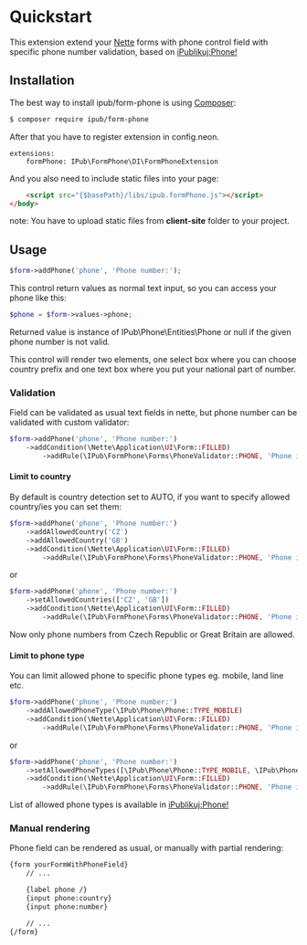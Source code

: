 # Quickstart

This extension extend your [Nette](http://nette.org) forms with phone control field with specific phone number validation, based on [iPublikuj:Phone!](https://github.com/iPublikuj/phone)

## Installation

The best way to install ipub/form-phone is using  [Composer](http://getcomposer.org/):

```sh
$ composer require ipub/form-phone
```

After that you have to register extension in config.neon.

```neon
extensions:
	formPhone: IPub\FormPhone\DI\FormPhoneExtension
```

And you also need to include static files into your page:

```html
	<script src="{$basePath}/libs/ipub.formPhone.js"></script>
</body>
```

note: You have to upload static files from **client-site** folder to your project.

## Usage

```php
$form->addPhone('phone', 'Phone number:');
```

This control return values as normal text input, so you can access your phone like this:

```php
$phone = $form->values->phone;
```

Returned value is instance of IPub\Phone\Entities\Phone or null if the given phone number is not valid.

This control will render two elements, one select box where you can choose country prefix and one text box where you put your national part of number.

### Validation

Field can be validated as usual text fields in nette, but phone number can be validated with custom validator:

```php
$form->addPhone('phone', 'Phone number:')
    ->addCondition(\Nette\Application\UI\Form::FILLED)
        ->addRule(\IPub\FormPhone\Forms\PhoneValidator::PHONE, 'Phone is invalid');
```

#### Limit to country

By default is country detection set to AUTO, if you want to specify allowed country/ies you can set them:

```php
$form->addPhone('phone', 'Phone number:')
    ->addAllowedCountry('CZ')
    ->addAllowedCountry('GB')
    ->addCondition(\Nette\Application\UI\Form::FILLED)
        ->addRule(\IPub\FormPhone\Forms\PhoneValidator::PHONE, 'Phone is invalid');
```

or

```php
$form->addPhone('phone', 'Phone number:')
    ->setAllowedCountries(['CZ', 'GB'])
    ->addCondition(\Nette\Application\UI\Form::FILLED)
        ->addRule(\IPub\FormPhone\Forms\PhoneValidator::PHONE, 'Phone is invalid');
```

Now only phone numbers from Czech Republic or Great Britain are allowed.

#### Limit to phone type

You can limit allowed phone to specific phone types eg. mobile, land line etc.

```php
$form->addPhone('phone', 'Phone number:')
    ->addAllowedPhoneType(\IPub\Phone\Phone::TYPE_MOBILE)
    ->addCondition(\Nette\Application\UI\Form::FILLED)
        ->addRule(\IPub\FormPhone\Forms\PhoneValidator::PHONE, 'Phone is invalid');
```

or

```php
$form->addPhone('phone', 'Phone number:')
    ->setAllowedPhoneTypes([\IPub\Phone\Phone::TYPE_MOBILE, \IPub\Phone\Phone::TYPE_PAGER])
    ->addCondition(\Nette\Application\UI\Form::FILLED)
        ->addRule(\IPub\FormPhone\Forms\PhoneValidator::PHONE, 'Phone is invalid');
```

List of allowed phone types is available in [iPublikuj:Phone!](https://github.com/iPublikuj/phone/blob/master/src/IPub/Phone/Phone.php#L39-L47)

### Manual rendering

Phone field can be rendered as usual, or manually with partial rendering:

```html
{form yourFormWithPhoneField}
    // ...

    {label phone /}
    {input phone:country}
    {input phone:number}

    // ...
{/form}
```
